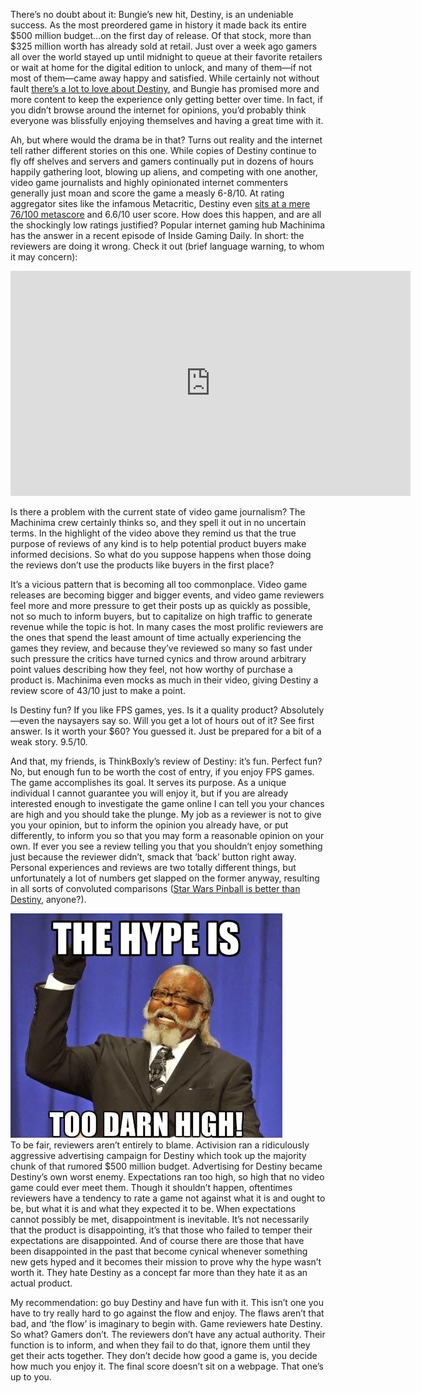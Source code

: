 <!--t Destiny Reviewers are Doing it Wrong, says Machinima t-->
<!--tag 2014,archive,gaming,thinkboxly tag-->
<!--image /content/images/destiny-reviewers-are-doing-it-wrong/destiny-raids-640x3521.jpg image-->
  
There’s no doubt about it: Bungie’s new hit, Destiny, is an undeniable success. As the most preordered game in history it made back its entire $500 million budget…on the first day of release. Of that stock, more than $325 million worth has already sold at retail. Just over a week ago gamers all over the world stayed up until midnight to queue at their favorite retailers or wait at home for the digital edition to unlock, and many of them—if not most of them—came away happy and satisfied. While certainly not without fault [there’s a lot to love about Destiny](https://lucasc.me/post/destiny-first-impressions), and Bungie has promised more and more content to keep the experience only getting better over time. In fact, if you didn’t browse around the internet for opinions, you’d probably think everyone was blissfully enjoying themselves and having a great time with it.  
  
Ah, but where would the drama be in that? Turns out reality and the internet tell rather different stories on this one. While copies of Destiny continue to fly off shelves and servers and gamers continually put in dozens of hours happily gathering loot, blowing up aliens, and competing with one another, video game journalists and highly opinionated internet commenters generally just moan and score the game a measly 6-8/10. At rating aggregator sites like the infamous Metacritic, Destiny even [sits at a mere 76/100 metascore](http://www.metacritic.com/game/playstation-4/destiny) and 6.6/10 user score. How does this happen, and are all the shockingly low ratings justified? Popular internet gaming hub Machinima has the answer in a recent episode of Inside Gaming Daily. In short: the reviewers are doing it wrong. Check it out (brief language warning, to whom it may concern):  
  

<iframe width="640" height="360" src="https://www.youtube.com/embed/11q6kOoH-pQ?rel=0" frameborder="0" allowfullscreen></iframe>

  
  
Is there a problem with the current state of video game journalism? The Machinima crew certainly thinks so, and they spell it out in no uncertain terms. In the highlight of the video above they remind us that the true purpose of reviews of any kind is to help potential product buyers make informed decisions. So what do you suppose happens when those doing the reviews don’t use the products like buyers in the first place?  
  
It’s a vicious pattern that is becoming all too commonplace. Video game releases are becoming bigger and bigger events, and video game reviewers feel more and more pressure to get their posts up as quickly as possible, not so much to inform buyers, but to capitalize on high traffic to generate revenue while the topic is hot. In many cases the most prolific reviewers are the ones that spend the least amount of time actually experiencing the games they review, and because they’ve reviewed so many so fast under such pressure the critics have turned cynics and throw around arbitrary point values describing how they feel, not how worthy of purchase a product is. Machinima even mocks as much in their video, giving Destiny a review score of 43/10 just to make a point.  
  
Is Destiny fun? If you like FPS games, yes. Is it a quality product? Absolutely—even the naysayers say so. Will you get a lot of hours out of it? See first answer. Is it worth your $60? You guessed it. Just be prepared for a bit of a weak story. 9.5/10. 
  
And that, my friends, is ThinkBoxly’s review of Destiny: it’s fun. Perfect fun? No, but enough fun to be worth the cost of entry, if you enjoy FPS games. The game accomplishes its goal. It serves its purpose. As a unique individual I cannot guarantee you will enjoy it, but if you are already interested enough to investigate the game online I can tell you your chances are high and you should take the plunge. My job as a reviewer is not to give you your opinion, but to inform the opinion you already have, or put differently, to inform you so that you may form a reasonable opinion on your own. If ever you see a review telling you that you shouldn’t enjoy something just because the reviewer didn’t, smack that ‘back’ button right away. Personal experiences and reviews are two totally different things, but unfortunately a lot of numbers get slapped on the former anyway, resulting in all sorts of convoluted comparisons ([Star Wars Pinball is better than Destiny](http://www.metacritic.com/browse/games/score/metascore/all/ps4?sort=desc), anyone?).  
  
![](/content/images/destiny-reviewers-are-doing-it-wrong/JeVeJEg1.jpg)  
To be fair, reviewers aren’t entirely to blame. Activision ran a ridiculously aggressive advertising campaign for Destiny which took up the majority chunk of that rumored $500 million budget. Advertising for Destiny became Destiny’s own worst enemy. Expectations ran too high, so high that no video game could ever meet them. Though it shouldn’t happen, oftentimes reviewers have a tendency to rate a game not against what it is and ought to be, but what it is and what they expected it to be. When expectations cannot possibly be met, disappointment is inevitable. It’s not necessarily that the product is disappointing, it’s that those who failed to temper their expectations are disappointed. And of course there are those that have been disappointed in the past that become cynical whenever something new gets hyped and it becomes their mission to prove why the hype wasn’t worth it. They hate Destiny as a concept far more than they hate it as an actual product.  
  
My recommendation: go buy Destiny and have fun with it. This isn’t one you have to try really hard to go against the flow and enjoy. The flaws aren’t that bad, and ‘the flow’ is imaginary to begin with. Game reviewers hate Destiny. So what? Gamers don’t. The reviewers don’t have any actual authority. Their function is to inform, and when they fail to do that, ignore them until they get their acts together. They don’t decide how good a game is, you decide how much you enjoy it. The final score doesn’t sit on a webpage. That one’s up to you.
